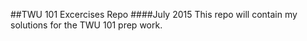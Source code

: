 ##TWU 101 Excercises Repo
####July 2015
This repo will contain my solutions for the TWU 101 prep work.
